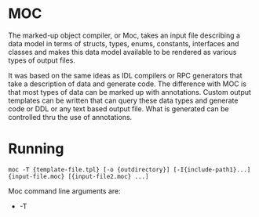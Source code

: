 # MOC
The marked-up object compiler, or Moc, takes an input file describing a
data model in terms of structs, types, enums, constants, interfaces and
classes and makes this data model available to be rendered as various types
of output files.

It was based on the same ideas as IDL compilers or RPC generators that
take a description of data and generate code. The difference with MOC is
that most types of data can be marked up with annotations. Custom
output templates can be written that can query these data types and 
generate code or DDL or any text based output file. What is generated
can be controlled thru the use of annotations.


# Running

```
moc -T {template-file.tpl} [-o {outdirectory}] [-I{include-path1}...] {input-file.moc} [{input-file2.moc} ...]
```
Moc command line arguments are:

-  -T <template>: specifies the MO compiler template
-  -I <includedir>: specifies the include path 
-  -S <sequence log file>: specifies the log file for the generated sequences 
-  -V <variable>=<value>: specifies a global variable 
-  -d <directory separator>: a single character used to separate directories

# Notes

Moc uses the C preprocessor to include any header files and expand any 
macros required. Once passed thru the preprocessor, the compiler parses
the classes and other data types into memory. Refer to 
[Input Syntax](DataModel.md) for the allowed input syntax.

Next it will load the specified template. See the [Template](Template.md) doc
for how to write your own templates.

Files:
- [Design](Design.md) - some comments about the implementation
- [Input Syntax](DataModel.md) - description of the input format
- [Template](Template.md) - description of the Moc output template

